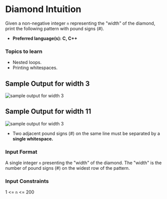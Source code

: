 # Diamond Intuition
Given a non-negative integer `n` representing the "width" of the diamond, print the following pattern with pound signs (#).
- **Preferred language(s): C, C++**

### Topics to learn
- Nested loops.
- Printing whitespaces. 

## Sample Output for width 3
![sample output for width 3](https://cdn.discordapp.com/attachments/724906362982891600/1045412770360864968/image.png "sample output for width 3")

## Sample Output for width 11
![sample output for width 3](https://cdn.discordapp.com/attachments/724906362982891600/1045412627205074994/image.png "sample output for width 11")

- Two adjacent pound signs (#) on the same line must be separated by a **single whitespace.** 

### Input Format
A single integer `n` presenting the "width" of the diamond.
The "width" is the number of pound signs (#) on the widest row of the pattern.

### Input Constraints
1 <= `n` <= 200
